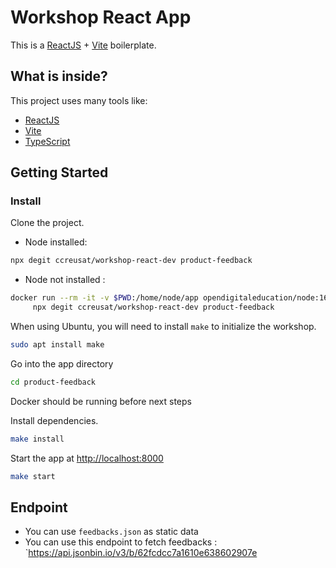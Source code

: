 # Workshop React App

This is a [ReactJS](https://reactjs.org) + [Vite](https://vitejs.dev) boilerplate.

## What is inside?

This project uses many tools like:

- [ReactJS](https://reactjs.org)
- [Vite](https://vitejs.dev)
- [TypeScript](https://www.typescriptlang.org)

## Getting Started

### Install

Clone the project.

- Node installed:

```bash
npx degit ccreusat/workshop-react-dev product-feedback
```

- Node not installed :

```bash
docker run --rm -it -v $PWD:/home/node/app opendigitaleducation/node:16-alpine \                                                           
     npx degit ccreusat/workshop-react-dev product-feedback
```

When using Ubuntu, you will need to install `make` to initialize the workshop.

```bash
sudo apt install make
```

Go into the app directory

```bash
cd product-feedback
```

Docker should be running before next steps

Install dependencies.

```bash
make install
```

Start the app at <http://localhost:8000>

```bash
make start
```

## Endpoint
- You can use `feedbacks.json` as static data
- You can use this endpoint to fetch feedbacks : `https://api.jsonbin.io/v3/b/62fcdcc7a1610e638602907e
